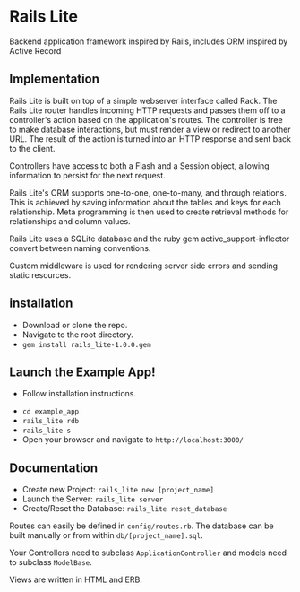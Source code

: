# Rails Lite

Backend application framework inspired by Rails, includes ORM inspired by Active Record

## Implementation

Rails Lite is built on top of a simple webserver interface called Rack. The Rails Lite router handles incoming HTTP requests and passes them off to a controller's action based on the application's routes. The controller is free to make database interactions, but must render a view or redirect to another URL. The result of the action is turned into an HTTP response and sent back to the client.

Controllers have access to both a Flash and a Session object, allowing information to persist for the next request.

Rails Lite's ORM supports one-to-one, one-to-many, and through relations. This is achieved by saving information about the tables and keys for each relationship. Meta programming is then used to create retrieval methods for relationships and column values.

Rails Lite uses a SQLite database and the ruby gem active_support-inflector convert between naming conventions.

 Custom middleware is used for rendering server side errors and sending static resources.

## installation
- Download or clone the repo.
- Navigate to the root directory.
- `gem install rails_lite-1.0.0.gem`

## Launch the Example App!
- Follow installation instructions.
* `cd example_app`
* `rails_lite rdb`
* `rails_lite s`
* Open your browser and navigate to `http://localhost:3000/`

## Documentation
* Create new Project: `rails_lite new [project_name]`
* Launch the Server: `rails_lite server`
* Create/Reset the Database: `rails_lite reset_database`

 Routes can easily be defined in `config/routes.rb`. The database can be built manually or from within `db/[project_name].sql`.

 Your Controllers need to subclass `ApplicationController` and models need to subclass `ModelBase`.

 Views are written in HTML and ERB.
